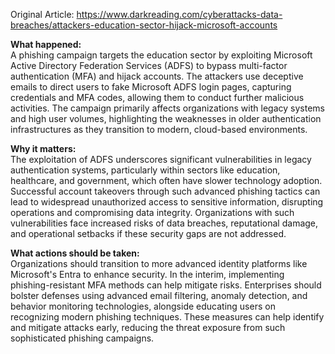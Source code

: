 Original Article: https://www.darkreading.com/cyberattacks-data-breaches/attackers-education-sector-hijack-microsoft-accounts

**What happened:**  
A phishing campaign targets the education sector by exploiting Microsoft Active Directory Federation Services (ADFS) to bypass multi-factor authentication (MFA) and hijack accounts. The attackers use deceptive emails to direct users to fake Microsoft ADFS login pages, capturing credentials and MFA codes, allowing them to conduct further malicious activities. The campaign primarily affects organizations with legacy systems and high user volumes, highlighting the weaknesses in older authentication infrastructures as they transition to modern, cloud-based environments.

**Why it matters:**  
The exploitation of ADFS underscores significant vulnerabilities in legacy authentication systems, particularly within sectors like education, healthcare, and government, which often have slower technology adoption. Successful account takeovers through such advanced phishing tactics can lead to widespread unauthorized access to sensitive information, disrupting operations and compromising data integrity. Organizations with such vulnerabilities face increased risks of data breaches, reputational damage, and operational setbacks if these security gaps are not addressed.

**What actions should be taken:**  
Organizations should transition to more advanced identity platforms like Microsoft's Entra to enhance security. In the interim, implementing phishing-resistant MFA methods can help mitigate risks. Enterprises should bolster defenses using advanced email filtering, anomaly detection, and behavior monitoring technologies, alongside educating users on recognizing modern phishing techniques. These measures can help identify and mitigate attacks early, reducing the threat exposure from such sophisticated phishing campaigns.